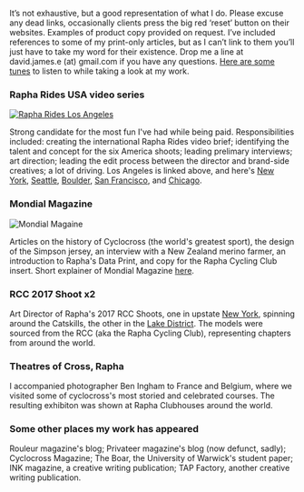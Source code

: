 It’s not exhaustive, but a good representation of what I do. Please excuse any dead links, occasionally clients press the big red ‘reset’ button on their websites. Examples of product copy provided on request. I’ve included references to some of my print-only articles, but as I can’t link to them you’ll just have to take my word for their existence. Drop me a line at david.james.e (at) gmail.com if you have any questions. [Here are some tunes](https://open.spotify.com/user/davidjamese/playlist/0dqdA13uu3Zf3HKaGPSciD?si=HahGqcrCQ7WZx-w8WuiOCA) to listen to while taking a look at my work.


### Rapha Rides USA video series

[![Rapha Rides Los Angeles](https://imgur.com/bT6aUkV.png)](https://vimeo.com/230586645 "Click me to watch")

Strong candidate for the most fun I've had while being paid. Responsibilities included: creating the international Rapha Rides video brief; identifying the talent and concept for the six America shoots; leading prelimary interviews; art direction; leading the edit process between the director and brand-side creatives; a lot of driving. Los Angeles is linked above, and here's [New York](https://vimeo.com/221714081), [Seattle](https://vimeo.com/226391195), [Boulder](https://vimeo.com/215321383), [San Francisco](https://vimeo.com/215821947), and [Chicago](https://vimeo.com/229344370).

### Mondial Magazine

![Mondial Magaine](https://imgur.com/Dw9MIrL.png)

Articles on the history of Cyclocross (the world's greatest sport), the design of the Simpson jersey, an interview with a New Zealand merino farmer, an introduction to Rapha's Data Print, and copy for the Rapha Cycling Club insert. Short explainer of Mondial Magazine [here](https://www.itsnicethat.com/articles/rapha-mondial).

### RCC 2017 Shoot x2

Art Director of Rapha's 2017 RCC Shoots, one in upstate [New York](https://www.rapha.cc/gb/en/stories/club-calling), spinning around the Catskills, the other in the [Lake District](https://www.rapha.cc/gb/en/stories/lakes-of-grey). The models were sourced from the RCC (aka the Rapha Cycling Club), representing chapters from around the world.

### Theatres of Cross, Rapha

I accompanied photographer Ben Ingham to France and Belgium, where we visited some of cyclocross's most storied and celebrated courses. The resulting exhibiton was shown at Rapha Clubhouses around the world.

### Some other places my work has appeared

Rouleur magazine's blog; Privateer magazine's blog (now defunct, sadly); Cyclocross Magazine; The Boar, the University of Warwick's student paper; INK magazine, a creative writing publication; TAP Factory, another creative writing publication.

